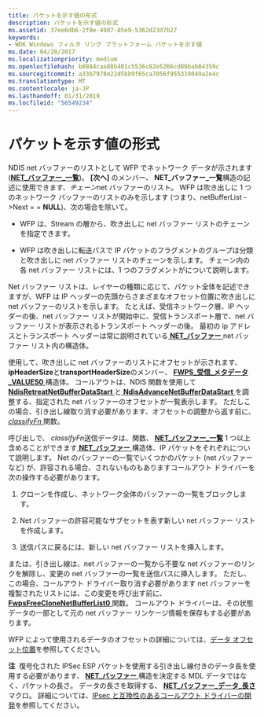 ```yaml
---
title: パケットを示す値の形式
description: パケットを示す値の形式
ms.assetid: 37ee6db6-2f0e-4987-85e9-5362d23d7b27
keywords:
- WDK Windows フィルタ リング プラットフォーム パケットを示す値
ms.date: 04/20/2017
ms.localizationpriority: medium
ms.openlocfilehash: b0884caa88b401c5536c82e5266cd86bab04359c
ms.sourcegitcommit: a33b7978e22d5bb9f65ca7056f955319049a2e4c
ms.translationtype: MT
ms.contentlocale: ja-JP
ms.lasthandoff: 01/31/2019
ms.locfileid: "56549234"
---
```

# <a name="packet-indication-format"></a>パケットを示す値の形式


NDIS net バッファーのリストとして WFP でネットワーク データが示されます ([**NET\_バッファー\_一覧**](https://msdn.microsoft.com/library/windows/hardware/ff568388))。 **[次へ]** のメンバー、 **NET\_バッファー\_一覧**構造の記述に使用できます、*チェーン*net バッファーのリスト。 WFP は吹き出しに 1 つのネットワーク バッファーのリストのみを示します (つまり、netBufferList -&gt;Next = = **NULL**)、次の場合を除いて。

-   WFP は、Stream の層から、吹き出しに net バッファー リストのチェーンを指定できます。

-   WFP は吹き出しに転送パスで IP パケットのフラグメントのグループは分類と吹き出しに net バッファー リストのチェーンを示します。 チェーン内の各 net バッファー リストには、1 つのフラグメントがについて説明します。

Net バッファー リストは、レイヤーの種類に応じて、パケット全体を記述できますが、WFP は IP ヘッダーの先頭からさまざまなオフセット位置に吹き出しに net バッファーのリストを示します。 たとえば、受信ネットワーク層、IP ヘッダーの後、net バッファー リストが開始中に、受信トランスポート層で、net バッファー リストが表示されるトランスポート ヘッダーの後。 最初の ip アドレスとトランスポート ヘッダーは常に説明されている[ **NET\_バッファー** ](https://msdn.microsoft.com/library/windows/hardware/ff568376) net バッファー リスト内の構造体。

使用して、吹き出しに net バッファーのリストにオフセットが示されます、 **ipHeaderSize**と**transportHeaderSize**のメンバー、 [ **FWPS\_受信\_メタデータ\_VALUES0** ](https://msdn.microsoft.com/library/windows/hardware/ff552397)構造体。 コールアウトは、NDIS 関数を使用して[ **NdisRetreatNetBufferDataStart** ](https://msdn.microsoft.com/library/windows/hardware/ff564527)と[ **NdisAdvanceNetBufferDataStart** ](https://msdn.microsoft.com/library/windows/hardware/ff560703)を調整する、指定された net バッファーのオフセットが一覧表示します。 ただしこの場合、引き出し線取り消す必要があります、オフセットの調整から返す前に、 [ *classifyFn* ](https://msdn.microsoft.com/library/windows/hardware/ff544890)関数。

呼び出しで、 *classifyFn*送信データは、関数、 [ **NET\_バッファー\_一覧**](https://msdn.microsoft.com/library/windows/hardware/ff568388) 1 つ以上含めることができます[ **NET\_バッファー** ](https://msdn.microsoft.com/library/windows/hardware/ff568376)構造体、IP パケットをそれぞれについて説明します。 Net のバッファーの一覧でいくつかのパケット (net バッファーなど) が、許容される場合、されないものもありますコールアウト ドライバーを次の操作する必要があります。

1.  クローンを作成し、ネットワーク全体のバッファーの一覧をブロックします。

2.  Net バッファーの許容可能なサブセットを表す新しい net バッファー リストを作成します。

3.  送信パスに戻るには、新しい net バッファー リストを挿入します。

または、引き出し線は、net バッファーの一覧から不要な net バッファーのリンクを解除し、変更の net バッファーの一覧を送信パスに挿入します。 ただし、この場合、コールアウト ドライバー取り消す必要があります net バッファーを複製されたリストには、この変更を呼び出す前に、 [ **FwpsFreeCloneNetBufferList0** ](https://msdn.microsoft.com/library/windows/hardware/ff551170)関数。 コールアウト ドライバーは、その状態データの一部として元の net バッファー リンケージ情報を保存もする必要があります。

WFP によって使用されるデータのオフセットの詳細については、[データ オフセット位置](https://msdn.microsoft.com/library/windows/hardware/ff546324)を参照してください。

**注**  復号化された IPSec ESP パケットを使用する引き出し線付きのデータ長を使用する必要があります、 [ **NET\_バッファー** ](https://msdn.microsoft.com/library/windows/hardware/ff568376)構造を決定する MDL データではなく、パケットの長さ。 データの長さを取得する、 [ **NET\_バッファー\_データ\_長さ**](https://msdn.microsoft.com/library/windows/hardware/ff568382)マクロ。 詳細については、[IPsec と互換性のあるコールアウト ドライバーの開発](developing-ipsec-compatible-callout-drivers.md)を参照してください。

 

 

 





